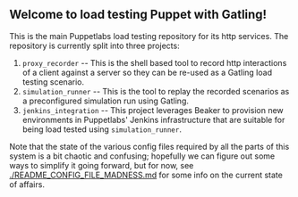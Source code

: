 ## Welcome to load testing Puppet with Gatling!

This is the main Puppetlabs load testing repository for its http services. The repository is currently split into three projects:

  1. `proxy_recorder` -- This is the shell based tool to record http interactions of a client against a server so they can be re-used as a Gatling load testing scenario.
  2. `simulation_runner` -- This is the tool to replay the recorded scenarios as a preconfigured simulation run using Gatling.
  3. `jenkins_integration` -- This project leverages Beaker to provision new environments in Puppetlabs' Jenkins infrastructure that are suitable for being load tested using `simulation_runner`.

Note that the state of the various config files required by all the parts of this system is a bit chaotic and confusing; hopefully we can figure out some ways to simplify it going forward, but for now, see [./README_CONFIG_FILE_MADNESS.md](README_CONFIG_FILE_MADNESS.md) for some info on the current state of affairs.

